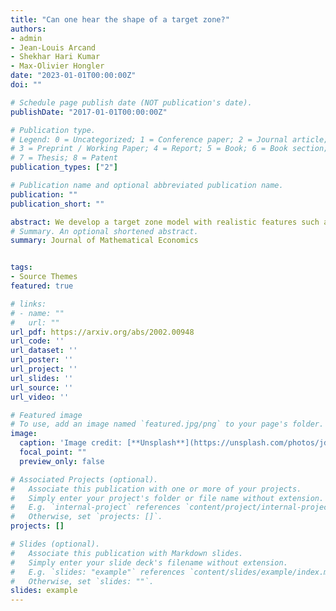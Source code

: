 ```yaml
---
title: "Can one hear the shape of a target zone?"
authors:
- admin
- Jean-Louis Arcand
- Shekhar Hari Kumar
- Max-Olivier Hongler
date: "2023-01-01T00:00:00Z"
doi: ""

# Schedule page publish date (NOT publication's date).
publishDate: "2017-01-01T00:00:00Z"

# Publication type.
# Legend: 0 = Uncategorized; 1 = Conference paper; 2 = Journal article;
# 3 = Preprint / Working Paper; 4 = Report; 5 = Book; 6 = Book section;
# 7 = Thesis; 8 = Patent
publication_types: ["2"]

# Publication name and optional abbreviated publication name.
publication: ""
publication_short: ""

abstract: We develop a target zone model with realistic features such as finite exit time, non-stationary dynamics and heavy tails. Our rigorous characterization of risk corresponds to the dynamic counterpart of a mean-preserving spread. We explicitly solve for both stationary and transient exchange rate paths, and show how they are influenced by the distance to both the time horizon and the target zone bands. This enables us to show how central bank intervention is endogenous to both the distance of the fundamental to the band and the underlying risk. We discuss how the credibility of the target zone is shaped by the set horizon and the degree of underlying risk, and we determine a minimum time at which the required parity can be reached. We prove that the interplay of the diffusive component and the destabilizing risk component can yield an endogenous regime shift characterized by a threshold level of risk above which the target zone ceases to exist. All the previous results cannot obtain by means of the standard Gaussian and affine models. We recover by numerical simulations the different exchange rate densities established by the target zone literature.
# Summary. An optional shortened abstract.
summary: Journal of Mathematical Economics


tags:
- Source Themes
featured: true

# links:
# - name: ""
#   url: ""
url_pdf: https://arxiv.org/abs/2002.00948
url_code: ''
url_dataset: ''
url_poster: ''
url_project: ''
url_slides: ''
url_source: ''
url_video: ''

# Featured image
# To use, add an image named `featured.jpg/png` to your page's folder. 
image:
  caption: 'Image credit: [**Unsplash**](https://unsplash.com/photos/jdD8gXaTZsc)'
  focal_point: ""
  preview_only: false

# Associated Projects (optional).
#   Associate this publication with one or more of your projects.
#   Simply enter your project's folder or file name without extension.
#   E.g. `internal-project` references `content/project/internal-project/index.md`.
#   Otherwise, set `projects: []`.
projects: []

# Slides (optional).
#   Associate this publication with Markdown slides.
#   Simply enter your slide deck's filename without extension.
#   E.g. `slides: "example"` references `content/slides/example/index.md`.
#   Otherwise, set `slides: ""`.
slides: example
---
```

